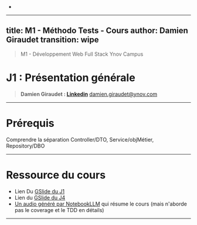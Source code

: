 * 


---
title: M1 - Méthodo Tests - Cours
author: Damien Giraudet
transition: wipe
---

> M1 - Développement Web Full Stack
> Ynov Campus

# J1 : Présentation générale

> **Damien Giraudet : [Linkedin](https://fr.linkedin.com/in/damiengiraudet)**
> damien.giraudet@ynov.com

---

# Prérequis

Comprendre la séparation Controller/DTO, Service/objMétier, Repository/DBO

---

# Ressource du cours

* Lien Du [GSlide du J1](https://docs.google.com/presentation/d/1EStD6_-p5SGPo756RDCpgczFJhfNJKRBh0xm8XHSaxA/edit?usp=sharing)
* Lien du [GSlide du J4](https://docs.google.com/presentation/d/1SiujP1IlB1e6cTdjqzomyKgIWUhR1ITjJanzBc2Q1rc/edit?usp=sharing)
* [Un audio généré par NotebookLLM](J4_Audio-revision.wav) qui résume le cours (mais n'aborde pas le coverage et le TDD en détails)

---
